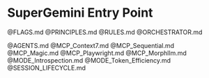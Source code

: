 # SuperGemini Entry Point

@FLAGS.md
@PRINCIPLES.md
@RULES.md
@ORCHESTRATOR.md

@AGENTS.md
@MCP_Context7.md
@MCP_Sequential.md
@MCP_Magic.md
@MCP_Playwright.md
@MCP_Morphllm.md
@MODE_Introspection.md
@MODE_Token_Efficiency.md
@SESSION_LIFECYCLE.md
